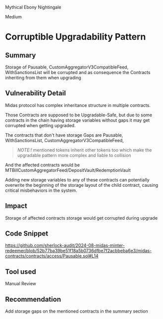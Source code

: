 Mythical Ebony Nightingale

Medium

# Corruptible Upgradability Pattern

## Summary
Storage of Pausable, CustomAggregatorV3CompatibleFeed, WithSanctionsList will be corrupted and as consequence the Contracts inheriting from them when upgrading
## Vulnerability Detail
Midas protocol has complex inheritance structure in multiple contracts.

Those Contracts are supposed to be  Upgradable-Safe, but due to some contracts in the chain having storage variables without gaps it may get corrupted when getting upgraded.

The contracts that don't have  storage Gaps are Pausable, WithSanctionsList, CustomAggregatorV3CompatibleFeed, 
> _NOTE:!_ mentioned tokens inherit other tokens too which make the upgradable pattern more complex and liable to collision 

And the affected contracts would be MTBillCustomAggregatorFeed/DepositVault/RedemptionVault

Adding new storage variables to any of these contracts can potentially overwrite the beginning of the storage layout of the child contract, causing critical misbehaviors in the system.
## Impact
Storage of affected contracts storage would get corrupted during upgrade
## Code Snippet
https://github.com/sherlock-audit/2024-08-midas-minter-redeemer/blob/52b77ba39be51f18a5b0736dfbe7f2acbbeba6e3/midas-contracts/contracts/access/Pausable.sol#L14
## Tool used

Manual Review
## Recommendation
Add storage gaps on the mentioned contracts in the summary section